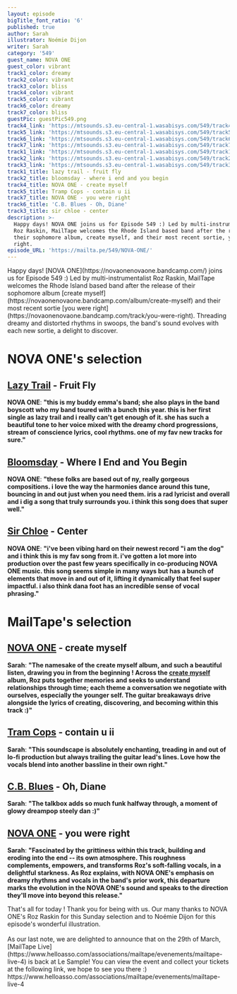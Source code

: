 ```yaml
---
layout: episode
bigTitle_font_ratio: '6'
published: true
author: Sarah
illustrator: Noémie Dijon
writer: Sarah
category: '549'
guest_name: NOVA ONE
guest_color: vibrant
track1_color: dreamy
track2_color: vibrant
track3_color: bliss
track4_color: vibrant
track5_color: vibrant
track6_color: dreamy
track7_color: bliss
guestPic: guestPic549.png
track4_link: 'https://mtsounds.s3.eu-central-1.wasabisys.com/549/track4.mp3'
track5_link: 'https://mtsounds.s3.eu-central-1.wasabisys.com/549/track5.mp3'
track6_link: 'https://mtsounds.s3.eu-central-1.wasabisys.com/549/track6.mp3'
track7_link: 'https://mtsounds.s3.eu-central-1.wasabisys.com/549/track7.mp3'
track1_link: 'https://mtsounds.s3.eu-central-1.wasabisys.com/549/track1.mp3'
track2_link: 'https://mtsounds.s3.eu-central-1.wasabisys.com/549/track2.mp3'
track3_link: 'https://mtsounds.s3.eu-central-1.wasabisys.com/549/track3.mp3'
track1_title: lazy trail - fruit fly
track2_title: bloomsday - where i end and you begin
track4_title: NOVA ONE - create myself
track5_title: Tramp Cops - contain u ii
track7_title: NOVA ONE - you were right
track6_title: 'C.B. Blues - Oh, Diane'
track3_title: sir chloe - center
description: >-
  Happy days! NOVA ONE joins us for Episode 549 :) Led by multi-instrumentalist
  Roz Raskin, MailTape welcomes the Rhode Island based band after the release of
  their sophomore album, create myself, and their most recent sortie, you were
  right.
episode_URL: 'https://mailta.pe/549/NOVA-ONE/'
---
```

<p id="introduction">
Happy days! [NOVA ONE](https://novaonenovaone.bandcamp.com/) joins us for Episode 549 :) Led by multi-instrumentalist Roz Raskin, MailTape welcomes the Rhode Island based band after the release of their sophomore album [create myself](https://novaonenovaone.bandcamp.com/album/create-myself) and their most recent sortie [you were right](https://novaonenovaone.bandcamp.com/track/you-were-right). Threading dreamy and distorted rhythms in swoops, the band's sound evolves with each new sortie, a delight to discover.
</p>
 
# NOVA ONE's selection

## [Lazy Trail](https://lazytrail.bandcamp.com/) - Fruit Fly

**NOVA ONE**: **"**this is my buddy emma's band; she also plays in the band boyscott who my band toured with a bunch this year. this is her first single as lazy trail and i really can't get enough of it. she has such a beautiful tone to her voice mixed with the dreamy chord progressions, stream of conscience lyrics, cool rhythms. one of my fav new tracks for sure.**"**

## [Bloomsday](https://ultimotango.bandcamp.com/album/ritmiche-italiane) - Where I End and You Begin

**NOVA ONE**: **"**these folks are based out of ny, really gorgeous compositions. i love the way the harmonies dance around this tune, bouncing in and out just when you need them. iris a rad lyricist and overall and i dig a song that truly surrounds you. i think this song does that super well.**"**

## [Sir Chloe](https://steinklangindustries.bandcamp.com/album/sk78-vasilisk-mkwaju-2014) - Center

**NOVA ONE**: **"**i've been vibing hard on their newest record "i am the dog" and i think this is my fav song from it. i've gotten a lot more into production over the past few years specifically in co-producing NOVA ONE music. this song seems simple in many ways but has a bunch of elements that move in and out of it, lifting it dynamically that feel super impactful. i also think dana foot has an incredible sense of vocal phrasing.**"**

# MailTape's selection

## [NOVA ONE](https://novaonenovaone.bandcamp.com/) - create myself

**Sarah**: **"**The namesake of the create myself album, and such a beautiful listen, drawing you in from the beginning ! Across the [create myself](https://novaonenovaone.bandcamp.com/album/create-myself) album, Roz puts together memories and seeks to understand relationships through time; each theme a conversation we negotiate with ourselves, especially the younger self. The guitar breakaways drive alongside the lyrics of creating, discovering, and becoming within this track :)**"**

## [Tram Cops](http://www.m-oishi.com) - contain u ii

**Sarah**: **"**This soundscape is absolutely enchanting, treading in and out of lo-fi production but always trailing the guitar lead's lines. Love how the vocals blend into another bassline in their own right.**"**

## [C.B. Blues](https://erratum.bandcamp.com/album/knvf) - Oh, Diane

**Sarah**: **"**The talkbox adds so much funk halfway through, a moment of glowy dreampop steely dan :)**"**

## [NOVA ONE](https://novaonenovaone.bandcamp.com/) - you were right

**Sarah**: **"**Fascinated by the grittiness within this track, building and eroding into the end -- its own atmosphere. This roughness complements, empowers, and transforms Roz's soft-falling vocals, in a delightful starkness. As Roz explains, with NOVA ONE's emphasis on dreamy rhythms and vocals in the band's prior work, this departure marks the evolution in the NOVA ONE's sound and speaks to the direction they'll move into beyond this release.**"**

<p id="outroduction">That's all for today ! Thank you for being with us. Our many thanks to NOVA ONE's Roz Raskin for this Sunday selection and to Noémie Dijon for this episode's wonderful illustration. 
 <br><br>
  As our last note, we are delighted to announce that on the 29th of March, [MailTape Live](https://www.helloasso.com/associations/mailtape/evenements/mailtape-live-4) is back at Le Sample! You can view the event and collect your tickets at the following link, we hope to see you there :) https://www.helloasso.com/associations/mailtape/evenements/mailtape-live-4
</p>
